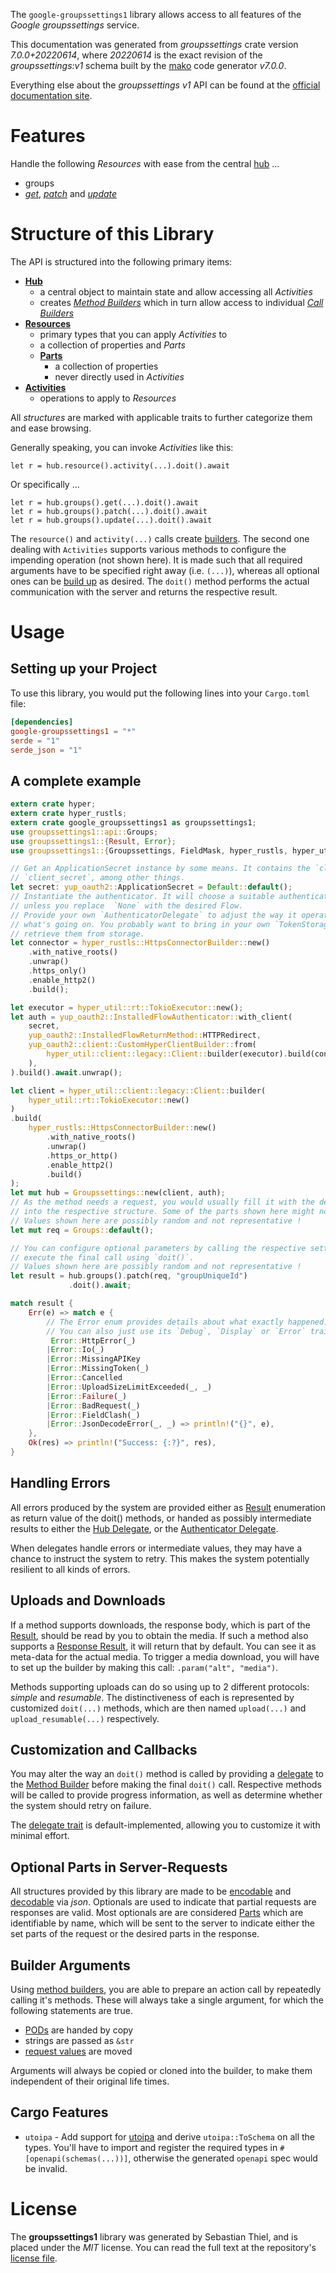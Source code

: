 <!---
DO NOT EDIT !
This file was generated automatically from 'src/generator/templates/api/README.md.mako'
DO NOT EDIT !
-->
The `google-groupssettings1` library allows access to all features of the *Google groupssettings* service.

This documentation was generated from *groupssettings* crate version *7.0.0+20220614*, where *20220614* is the exact revision of the *groupssettings:v1* schema built by the [mako](http://www.makotemplates.org/) code generator *v7.0.0*.

Everything else about the *groupssettings* *v1* API can be found at the
[official documentation site](https://developers.google.com/google-apps/groups-settings/get_started).
# Features

Handle the following *Resources* with ease from the central [hub](https://docs.rs/google-groupssettings1/7.0.0+20220614/google_groupssettings1/Groupssettings) ...

* groups
 * [*get*](https://docs.rs/google-groupssettings1/7.0.0+20220614/google_groupssettings1/api::GroupGetCall), [*patch*](https://docs.rs/google-groupssettings1/7.0.0+20220614/google_groupssettings1/api::GroupPatchCall) and [*update*](https://docs.rs/google-groupssettings1/7.0.0+20220614/google_groupssettings1/api::GroupUpdateCall)




# Structure of this Library

The API is structured into the following primary items:

* **[Hub](https://docs.rs/google-groupssettings1/7.0.0+20220614/google_groupssettings1/Groupssettings)**
    * a central object to maintain state and allow accessing all *Activities*
    * creates [*Method Builders*](https://docs.rs/google-groupssettings1/7.0.0+20220614/google_groupssettings1/common::MethodsBuilder) which in turn
      allow access to individual [*Call Builders*](https://docs.rs/google-groupssettings1/7.0.0+20220614/google_groupssettings1/common::CallBuilder)
* **[Resources](https://docs.rs/google-groupssettings1/7.0.0+20220614/google_groupssettings1/common::Resource)**
    * primary types that you can apply *Activities* to
    * a collection of properties and *Parts*
    * **[Parts](https://docs.rs/google-groupssettings1/7.0.0+20220614/google_groupssettings1/common::Part)**
        * a collection of properties
        * never directly used in *Activities*
* **[Activities](https://docs.rs/google-groupssettings1/7.0.0+20220614/google_groupssettings1/common::CallBuilder)**
    * operations to apply to *Resources*

All *structures* are marked with applicable traits to further categorize them and ease browsing.

Generally speaking, you can invoke *Activities* like this:

```Rust,ignore
let r = hub.resource().activity(...).doit().await
```

Or specifically ...

```ignore
let r = hub.groups().get(...).doit().await
let r = hub.groups().patch(...).doit().await
let r = hub.groups().update(...).doit().await
```

The `resource()` and `activity(...)` calls create [builders][builder-pattern]. The second one dealing with `Activities`
supports various methods to configure the impending operation (not shown here). It is made such that all required arguments have to be
specified right away (i.e. `(...)`), whereas all optional ones can be [build up][builder-pattern] as desired.
The `doit()` method performs the actual communication with the server and returns the respective result.

# Usage

## Setting up your Project

To use this library, you would put the following lines into your `Cargo.toml` file:

```toml
[dependencies]
google-groupssettings1 = "*"
serde = "1"
serde_json = "1"
```

## A complete example

```Rust
extern crate hyper;
extern crate hyper_rustls;
extern crate google_groupssettings1 as groupssettings1;
use groupssettings1::api::Groups;
use groupssettings1::{Result, Error};
use groupssettings1::{Groupssettings, FieldMask, hyper_rustls, hyper_util, yup_oauth2};

// Get an ApplicationSecret instance by some means. It contains the `client_id` and
// `client_secret`, among other things.
let secret: yup_oauth2::ApplicationSecret = Default::default();
// Instantiate the authenticator. It will choose a suitable authentication flow for you,
// unless you replace  `None` with the desired Flow.
// Provide your own `AuthenticatorDelegate` to adjust the way it operates and get feedback about
// what's going on. You probably want to bring in your own `TokenStorage` to persist tokens and
// retrieve them from storage.
let connector = hyper_rustls::HttpsConnectorBuilder::new()
    .with_native_roots()
    .unwrap()
    .https_only()
    .enable_http2()
    .build();

let executor = hyper_util::rt::TokioExecutor::new();
let auth = yup_oauth2::InstalledFlowAuthenticator::with_client(
    secret,
    yup_oauth2::InstalledFlowReturnMethod::HTTPRedirect,
    yup_oauth2::client::CustomHyperClientBuilder::from(
        hyper_util::client::legacy::Client::builder(executor).build(connector),
    ),
).build().await.unwrap();

let client = hyper_util::client::legacy::Client::builder(
    hyper_util::rt::TokioExecutor::new()
)
.build(
    hyper_rustls::HttpsConnectorBuilder::new()
        .with_native_roots()
        .unwrap()
        .https_or_http()
        .enable_http2()
        .build()
);
let mut hub = Groupssettings::new(client, auth);
// As the method needs a request, you would usually fill it with the desired information
// into the respective structure. Some of the parts shown here might not be applicable !
// Values shown here are possibly random and not representative !
let mut req = Groups::default();

// You can configure optional parameters by calling the respective setters at will, and
// execute the final call using `doit()`.
// Values shown here are possibly random and not representative !
let result = hub.groups().patch(req, "groupUniqueId")
             .doit().await;

match result {
    Err(e) => match e {
        // The Error enum provides details about what exactly happened.
        // You can also just use its `Debug`, `Display` or `Error` traits
         Error::HttpError(_)
        |Error::Io(_)
        |Error::MissingAPIKey
        |Error::MissingToken(_)
        |Error::Cancelled
        |Error::UploadSizeLimitExceeded(_, _)
        |Error::Failure(_)
        |Error::BadRequest(_)
        |Error::FieldClash(_)
        |Error::JsonDecodeError(_, _) => println!("{}", e),
    },
    Ok(res) => println!("Success: {:?}", res),
}

```
## Handling Errors

All errors produced by the system are provided either as [Result](https://docs.rs/google-groupssettings1/7.0.0+20220614/google_groupssettings1/common::Result) enumeration as return value of
the doit() methods, or handed as possibly intermediate results to either the
[Hub Delegate](https://docs.rs/google-groupssettings1/7.0.0+20220614/google_groupssettings1/common::Delegate), or the [Authenticator Delegate](https://docs.rs/yup-oauth2/*/yup_oauth2/trait.AuthenticatorDelegate.html).

When delegates handle errors or intermediate values, they may have a chance to instruct the system to retry. This
makes the system potentially resilient to all kinds of errors.

## Uploads and Downloads
If a method supports downloads, the response body, which is part of the [Result](https://docs.rs/google-groupssettings1/7.0.0+20220614/google_groupssettings1/common::Result), should be
read by you to obtain the media.
If such a method also supports a [Response Result](https://docs.rs/google-groupssettings1/7.0.0+20220614/google_groupssettings1/common::ResponseResult), it will return that by default.
You can see it as meta-data for the actual media. To trigger a media download, you will have to set up the builder by making
this call: `.param("alt", "media")`.

Methods supporting uploads can do so using up to 2 different protocols:
*simple* and *resumable*. The distinctiveness of each is represented by customized
`doit(...)` methods, which are then named `upload(...)` and `upload_resumable(...)` respectively.

## Customization and Callbacks

You may alter the way an `doit()` method is called by providing a [delegate](https://docs.rs/google-groupssettings1/7.0.0+20220614/google_groupssettings1/common::Delegate) to the
[Method Builder](https://docs.rs/google-groupssettings1/7.0.0+20220614/google_groupssettings1/common::CallBuilder) before making the final `doit()` call.
Respective methods will be called to provide progress information, as well as determine whether the system should
retry on failure.

The [delegate trait](https://docs.rs/google-groupssettings1/7.0.0+20220614/google_groupssettings1/common::Delegate) is default-implemented, allowing you to customize it with minimal effort.

## Optional Parts in Server-Requests

All structures provided by this library are made to be [encodable](https://docs.rs/google-groupssettings1/7.0.0+20220614/google_groupssettings1/common::RequestValue) and
[decodable](https://docs.rs/google-groupssettings1/7.0.0+20220614/google_groupssettings1/common::ResponseResult) via *json*. Optionals are used to indicate that partial requests are responses
are valid.
Most optionals are are considered [Parts](https://docs.rs/google-groupssettings1/7.0.0+20220614/google_groupssettings1/common::Part) which are identifiable by name, which will be sent to
the server to indicate either the set parts of the request or the desired parts in the response.

## Builder Arguments

Using [method builders](https://docs.rs/google-groupssettings1/7.0.0+20220614/google_groupssettings1/common::CallBuilder), you are able to prepare an action call by repeatedly calling it's methods.
These will always take a single argument, for which the following statements are true.

* [PODs][wiki-pod] are handed by copy
* strings are passed as `&str`
* [request values](https://docs.rs/google-groupssettings1/7.0.0+20220614/google_groupssettings1/common::RequestValue) are moved

Arguments will always be copied or cloned into the builder, to make them independent of their original life times.

[wiki-pod]: http://en.wikipedia.org/wiki/Plain_old_data_structure
[builder-pattern]: http://en.wikipedia.org/wiki/Builder_pattern
[google-go-api]: https://github.com/google/google-api-go-client

## Cargo Features

* `utoipa` - Add support for [utoipa](https://crates.io/crates/utoipa) and derive `utoipa::ToSchema` on all
the types. You'll have to import and register the required types in `#[openapi(schemas(...))]`, otherwise the
generated `openapi` spec would be invalid.


# License
The **groupssettings1** library was generated by Sebastian Thiel, and is placed
under the *MIT* license.
You can read the full text at the repository's [license file][repo-license].

[repo-license]: https://github.com/Byron/google-apis-rsblob/main/LICENSE.md

